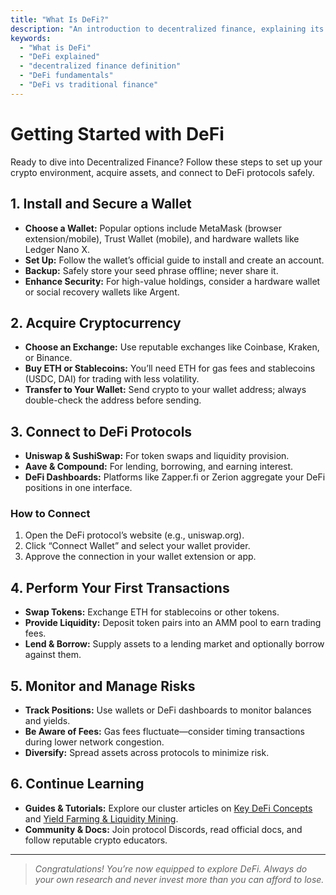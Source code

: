 ```yaml
---
title: "What Is DeFi?"
description: "An introduction to decentralized finance, explaining its principles, components, and how it differs from traditional finance."
keywords:
  - "What is DeFi"
  - "DeFi explained"
  - "decentralized finance definition"
  - "DeFi fundamentals"
  - "DeFi vs traditional finance"
---
```


# Getting Started with DeFi

Ready to dive into Decentralized Finance? Follow these steps to set up your crypto environment, acquire assets, and connect to DeFi protocols safely.

## 1. Install and Secure a Wallet

- **Choose a Wallet:** Popular options include MetaMask (browser extension/mobile), Trust Wallet (mobile), and hardware wallets like Ledger Nano X.
- **Set Up:** Follow the wallet’s official guide to install and create an account.
- **Backup:** Safely store your seed phrase offline; never share it.
- **Enhance Security:** For high-value holdings, consider a hardware wallet or social recovery wallets like Argent.

## 2. Acquire Cryptocurrency

- **Choose an Exchange:** Use reputable exchanges like Coinbase, Kraken, or Binance.
- **Buy ETH or Stablecoins:** You’ll need ETH for gas fees and stablecoins (USDC, DAI) for trading with less volatility.
- **Transfer to Your Wallet:** Send crypto to your wallet address; always double-check the address before sending.

## 3. Connect to DeFi Protocols

- **Uniswap & SushiSwap:** For token swaps and liquidity provision.
- **Aave & Compound:** For lending, borrowing, and earning interest.
- **DeFi Dashboards:** Platforms like Zapper.fi or Zerion aggregate your DeFi positions in one interface.

### How to Connect
1. Open the DeFi protocol’s website (e.g., uniswap.org).  
2. Click “Connect Wallet” and select your wallet provider.  
3. Approve the connection in your wallet extension or app.

## 4. Perform Your First Transactions

- **Swap Tokens:** Exchange ETH for stablecoins or other tokens.
- **Provide Liquidity:** Deposit token pairs into an AMM pool to earn trading fees.
- **Lend & Borrow:** Supply assets to a lending market and optionally borrow against them.

## 5. Monitor and Manage Risks

- **Track Positions:** Use wallets or DeFi dashboards to monitor balances and yields.
- **Be Aware of Fees:** Gas fees fluctuate—consider timing transactions during lower network congestion.
- **Diversify:** Spread assets across protocols to minimize risk.

## 6. Continue Learning

- **Guides & Tutorials:** Explore our cluster articles on [Key DeFi Concepts](/defi/key-defi-concepts/) and [Yield Farming & Liquidity Mining](/defi/yield-farming-liquidity-mining/).
- **Community & Docs:** Join protocol Discords, read official docs, and follow reputable crypto educators.

---

> _Congratulations! You’re now equipped to explore DeFi. Always do your own research and never invest more than you can afford to lose._
